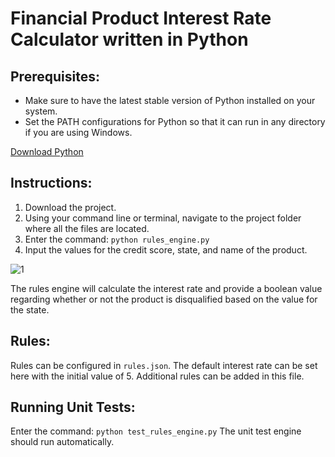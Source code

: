 # Financial Product Interest Rate Calculator written in Python

## Prerequisites:
- Make sure to have the latest stable version of Python installed on your system. 
- Set the PATH configurations for Python so that it can run in any directory if you are using Windows.

[Download Python](https://www.python.org/downloads/)

## Instructions:
1. Download the project.
2. Using your command line or terminal, navigate to the project folder where all the files are located.
3. Enter the command: `python rules_engine.py`
4. Input the values for the credit score, state, and name of the product.

![1](https://github.com/l1legend/Visio-Business-Request/assets/28288764/26538d38-5e06-448a-80f5-e31b10ae3dff)

The rules engine will calculate the interest rate and provide a boolean value regarding whether or not the product is disqualified based on the value for the state. 

## Rules:

Rules can be configured in `rules.json`. The default interest rate can be set here with the initial value of 5.
Additional rules can be added in this file.

## Running Unit Tests:
Enter the command: `python test_rules_engine.py` The unit test engine should run automatically.
